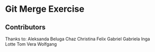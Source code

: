 # Git Merge Exercise

## Contributors

Thanks to: Aleksanda Beluga Chaz Christina Felix Gabriel Gabriela Inga Lotte Tom Vera Wolfgang
